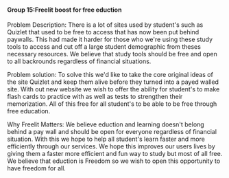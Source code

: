 <h4>Group 15:Freelit boost for free eduction</h4>
<p>Problem Description: There is a lot of sites used by student's such as Quizlet that used to be free to access that has now been put behind paywalls. This had made it harder for those who we're using these study tools to access and cut off a large student demographic from theses necessary resources. We believe that study tools should be free and open to all backrounds regardless of financial situations.</p> 
<p>Problem solution: To solve this we'd like to take the core original ideas of the site Quizlet and keep them alive before they turned into a payed walled site. With out new website we wish to offer the ability for student's to make flash cards to practice with as well as tests to strengthen their memorization. All of this free for all student's to be able to be free through free education.</p>
<p>Why Freelit Matters: We believe eduction and learning doesn't belong behind a pay wall and should be open for everyone regardless of financial situation. With this we hope to help all student's learn faster and more efficiently through our services. We hope this improves our users lives by giving them a faster more efficient and fun way to study but most of all free. We believe that eduction is Freedom so we wish to open this opportunity to have freedom for all. </p>
